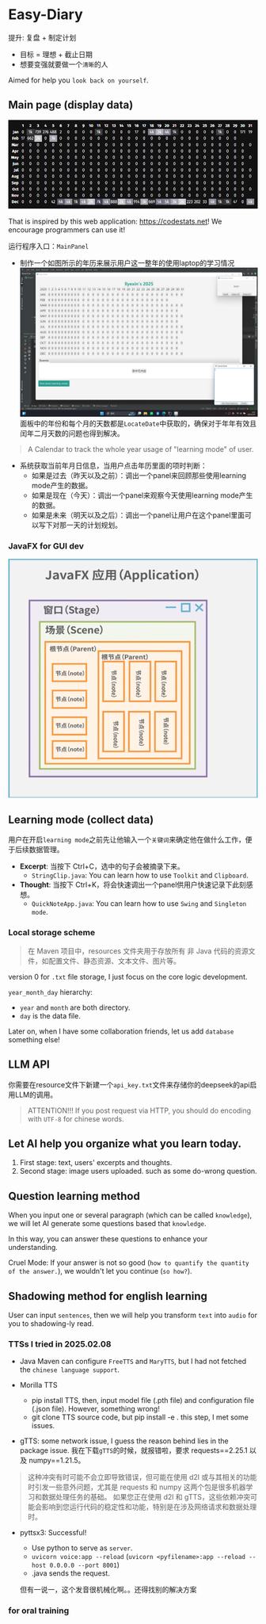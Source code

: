 # Easy-Diary
提升: 复盘 + 制定计划

- 目标 = 理想 + 截止日期
- 想要变强就要做一个`清晰`的人

Aimed for help you `look back on yourself`.

## Main page (display data)
![codeStats.png](src/main/resources/image/codeStats.png)

That is inspired by this web application: https://codestats.net! We encourage programmers can use it!

运行程序入口：`MainPanel`

- 制作一个如图所示的年历来展示用户这一整年的使用laptop的学习情况
![EasyDiary.png](src/main/resources/image/EasyDiary.png)
面板中的年份和每个月的天数都是`LocateDate`中获取的，确保对于年年有效且闰年二月天数的问题也得到解决。
> A Calendar to track the whole year usage of "learning mode" of user.
- 系统获取当前年月日信息，当用户点击年历里面的项时判断：
  - 如果是过去（昨天以及之前）：调出一个panel来回顾那些使用learning mode产生的数据。
  - 如果是现在（今天）：调出一个panel来观察今天使用learning mode产生的数据。
  - 如果是未来（明天以及之后）：调出一个panel让用户在这个panel里面可以写下对那一天的计划规划。



### JavaFX for GUI dev
![javaFX.png](src/main/resources/image/javaFX.png)

## Learning mode (collect data)
用户在开启`learning mode`之前先让他输入一个`关键词`来确定他在做什么工作，便于后续数据管理。

- **Excerpt**: 当按下 Ctrl+C，选中的句子会被摘录下来。
  - `StringClip.java`: You can learn how to use `Toolkit` and `Clipboard`.
- **Thought**: 当按下 Ctrl+K，将会快速调出一个panel供用户快速记录下此刻感想。
  - `QuickNoteApp.java`: You can learn how to use `Swing` and `Singleton mode`.

### Local storage scheme
> 在 Maven 项目中，resources 文件夹用于存放所有 非 Java 代码的资源文件，如配置文件、静态资源、文本文件、图片等。

version 0 for `.txt` file storage, I just focus on the core logic development.

`year_month_day` hierarchy:
- `year` and `month` are both directory.
- `day` is the data file.

Later on, when I have some collaboration friends, let us add `database` something else!



## LLM API
你需要在resource文件下新建一个`api_key.txt`文件来存储你的deepseek的api启用LLM的调用。

> ATTENTION!!! If you post request via HTTP, you should do encoding with `UTF-8` for chinese words.

## Let AI help you organize what you learn today.
1. First stage: text, users' excerpts and thoughts.
2. Second stage: image users uploaded. such as some do-wrong question.

## Question learning method
When you input one or several paragraph (which can be called `knowledge`), we will let AI generate some questions based that `knowledge`.

In this way, you can answer these questions to enhance your understanding.  

Cruel Mode: If your answer is not so good (`how to quantify the quantity of the answer.`), we wouldn't let you continue (`so how?`).

## Shadowing method for english learning
User can input `sentences`, then we will help you transform `text` into `audio` for you to shadowing-ly read.

### TTSs I tried in 2025.02.08
- Java Maven can configure `FreeTTS` and `MaryTTS`, but I had not fetched the `chinese language support`.

- Morilla TTS
  - pip install TTS, then, input model file (.pth file) and configuration file (.json file). However, something wrong!
  - git clone TTS source code, but pip install -e . this step, I met some issues.

- gTTS: some network issue, I guess the reason behind lies in the package issue. 我在下载`gTTS`的时候，就报错啦，要求 requests==2.25.1 以及 numpy==1.21.5。
>这种冲突有时可能不会立即导致错误，但可能在使用 d2l 或与其相关的功能时引发一些意外问题，尤其是 requests 和 numpy 这两个包是很多机器学习和数据处理任务的基础。
如果您正在使用 d2l 和 gTTS，这些依赖冲突可能会影响到您运行代码的稳定性和功能，特别是在涉及网络请求和数据处理时。

- pyttsx3: Successful!
  - Use python to serve as `server`.
  - `uvicorn voice:app --reload` (`uvicorn <pyfilename>:app --reload --host 0.0.0.0 --port 8001`)
  - .java sends the request.
  
  但有一说一，这个发音很机械化啊。。还得找别的解决方案

### for oral training 